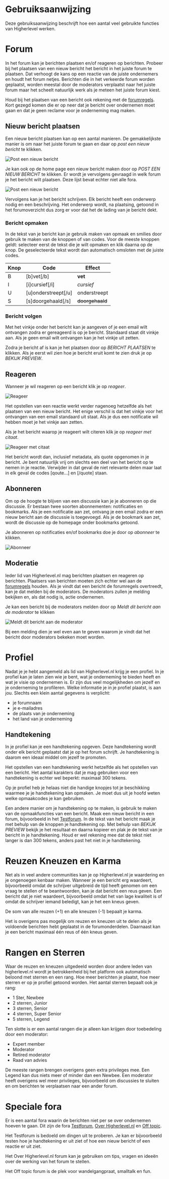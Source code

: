 # Gebruiksaanwijzing
Deze gebruiksaanwijzing beschrijft hoe een aantal veel gebruikte functies van Higherlevel werken.

# Forum
In het forum kan je berichten plaatsen en/of reageren op berichten. Probeer bij het plaatsen van een nieuw bericht het bericht in het juiste forum te plaatsen. Dat verhoogt de kans op een reactie van de juiste ondernemers en houdt het forum netjes. Berichten die in het verkeerde forum worden geplaatst, worden meestal door de moderators verplaatst naar het juiste forum maar het scheelt natuurlijk werk als je meteen het juiste forum kiest.

Houd bij het plaatsen van een bericht ook rekening met de [forumregels](https://www.higherlevel.nl/higherlevel/forumregels). Kort gezegd komen die er op neer dat je bericht over ondernemen moet gaan en dat je geen reclame voor je onderneming mag maken. 

## Nieuw bericht plaatsen
Een nieuw bericht plaatsen kan op een aantal manieren. De gemakkelijkste manier is om naar het juiste forum te gaan en daar op _post een nieuw bericht_ te klikken. 

![Post een nieuw bericht](images/newPost.png?raw=true)

Je kan ook op de home page een nieuw bericht maken door op _POST EEN NIEUW BERICHT_ te klikken. Er wordt je vervolgens gevraagd in welk forum je het bericht wilt plaatsen. Deze lijst bevat echter niet alle fora.

![Post een nieuw bericht](images/newPostHome.png?raw=true)

Vervolgens kan je het bericht schrijven. Elk bericht heeft een onderwerp nodig en een beschrijving. Het onderwerp wordt, na plaatsing, getoond in het forumoverzicht dus zorg er voor dat het de lading van je bericht dekt. 

### Bericht opmaken
In de tekst van je bericht kan je gebruik maken van opmaak en smilies door gebruik te maken van de knoppen of van codes. Voor de meeste knoppen geldt: selecteer eerst de tekst die je wilt opmaken en klik daarna op de knop. De geselecteerde tekst wordt dan automatisch omsloten met de juiste codes. 

Knop|Code|Effect
----|----|------
B|[b]vet[/b]|**vet**
I|[i]cursief[/i]|*cursief*
U|[u]onderstreept[/u]|onderstreept
S|[s]doorgehaald[/s]|~~doorgehaald~~

### Bericht volgen
Met het vinkje onder het bericht kan je aangeven of je een email wilt ontvangen zodra er gereageerd is op je bericht. Standaard staat dit vinkje aan. Als je geen email wilt ontvangen kan je het vinkje uit zetten.

Zodra je bericht af is kan je het plaatsen door op _BERICHT PLAATSEN_ te klikken. Als je eerst wil zien hoe je bericht eruit komt te zien druk je op _BEKIJK PREVIEW_. 

## Reageren
Wanneer je wil reageren op een bericht klik je op _reageer_.

![Reageer](images/newResponse.png?raw=true)

Het opstellen van een reactie werkt verder nagenoeg hetzelfde als het plaatsen van een nieuw bericht. Het enige verschil is dat het vinkje voor het ontvangen van een email standaard uit staat. Als je dus een notificatie wil hebben moet je het vinkje aan zetten.

Als je het bericht waarop je reageert wilt citeren klik je op _reageer met citaat_.

![Reageer met citaat](images/newResponseWithQuote.png?raw=true)

Het bericht wordt dan, inclusief metadata, als quote opgenomen in je bericht. Je bent natuurlijk vrij om slechts een deel van het bericht op te nemen in je reactie. Verwijder in dat geval de niet relevante delen maar laat in elk geval de codes [qoute...] en [/quote] staan. 

## Abonneren
Om op de hoogte te blijven van een discussie kan je je abonneren op die discussie. Er bestaan twee soorten abonnementen: notificaties en bookmarks. Als je een notificatie aan zet, ontvang je een email zodra er een nieuw bericht aan de discussie is toegevoegd. Als je de bookmark aan zet, wordt de discussie op de homepage onder bookmarks getoond.

Je abonneren op notificaties en/of bookmarks doe je door op _abonneer_ te klikken.

![Abonneer](images/subscribe.png?raw=true)

## Moderatie
Ieder lid van Higherlevel.nl mag berichten plaatsen en reageren op berichten. Plaatsers van berichten moeten zich echter wel aan de [forumregels](https://www.higherlevel.nl/higherlevel/forumregels) houden. Als je vindt dat een bericht de forumregels overtreedt, kan je dat melden bij de moderators. De moderators zullen je melding bekijken en, als dat nodig is, actie ondernemen.

Je kan een bericht bij de moderators melden door op _Meldt dit bericht aan de moderator_ te klikken

![Meldt dit bericht aan de moderator](images/notifyModerator.png?raw=true)


Bij een melding dien je wel even aan te geven waarom je vindt dat het bericht door moderators bekeken moet worden.

# Profiel
Nadat je je hebt aangemeld als lid van Higherlevel.nl krijg je een profiel. In je profiel kan je laten zien wie je bent, wat je onderneming te bieden heeft en wat je visie op ondernemen is. Er zijn dus veel mogelijkheden om jezelf en je onderneming te profileren. Welke informatie je in je profiel plaatst, is aan jou. Slechts een klein aantal gegevens is verplicht:

* je forumnaam
* je e-mailadres
* de plaats van je onderneming
* het land van je onderneming

## Handtekening
In je profiel kan je een handtekening opgeven. Deze handtekening wordt onder elk bericht geplaatst dat je op het forum schrijft. Je handtekening is daarom een ideaal middel om jezelf te promoten. 

Het opstellen van een handtekening werkt hetzelfde als het opstellen van een bericht. Het aantal karakters dat je mag gebruiken voor een handtekening is echter wel beperkt: maximaal 300 tekens.

Op je profiel heb je helaas niet die handige knopjes tot je beschikking waarmee je je handtekening kan opmaken. Je moet dus uit je hoofd weten welke opmaakcodes je kan gebruiken. 

Een andere manier om je handtekening op te maken, is gebruik te maken van de opmaakfuncties van een bericht. Maak een nieuw bericht in een forum, bijvoorbeeld in het [Testforum](https://www.higherlevel.nl/forum/vaste-rubrieken/testforum). In de tekst van het bericht maak je met behulp van de knoppen je handtekening op. Met behulp van _BEKIJK PREVIEW_ bekijk je het resultaat en daarna kopieer en plak je de tekst van je bericht in je handtekening. Houd er wel rekening mee dat de tekst niet langer is dan 300 tekens, anders past het niet in je handtekening.

# Reuzen Kneuzen en Karma
Net als in veel andere communities kan je op Higherlevel.nl je waardering en je ongenoegen kenbaar maken. Wanneer je een bericht erg waardeert, bijvoorbeeld omdat de schrijver uitgebreid de tijd heeft genomen om een vraag te stellen of te beantwoorden, kan je dat bericht een reus geven. Een bericht dat je niet waardeert, bijvoorbeeld omdat het van lage kwaliteit is of omdat de schrijver iemand beledigt, kan je het een kneus geven.

De som van alle reuzen (+1) en alle kneuzen (-1) bepaalt je karma. 

Het is overigens pas mogelijk om reuzen en kneuzen uit te delen als je voldoende berichten hebt geplaatst in de forumonderdelen. Daarnaast kan je een bericht maximaal één reus of één kneus geven.

# Rangen en Sterren
Waar de reuzen en kneuzen uitgedeeld worden door andere leden van higherlevel.nl wordt je betrokkenheid bij het platform ook automatisch beloond met sterren en een rang. Hoe meer berichten je plaatst, hoe meer sterren er op je profiel getoond worden. Het aantal sterren bepaalt ook je rang:

* 1 Ster, Newbee
* 2 sterren, Junior
* 3 sterren, Senior
* 4 sterren, Super Senior
* 5 sterren, Legend

Ten slotte is er een aantal rangen die je alleen kan krijgen door toebedeling door een moderator:

* Expert member
* Moderator
* Retired moderator
* Raad van advies

De meeste rangen brengen overigens geen extra privileges mee. Een Legend kan dus niets meer of minder dan een Newbee. Een moderator heeft overigens wel meer privileges, bijvoorbeeld om discussies te sluiten en om berichten te verplaatsen naar een ander forum.

# Speciale fora
Er is een aantal fora waarin de berichten niet per se over ondernemen hoeven te gaan. Dit zijn de fora [Testforum](https://www.higherlevel.nl/forum/vaste-rubrieken/testforum), [Over Higherlevel.nl](https://www.higherlevel.nl/forum/stamtafel/over-higherlevelnl) en [Off topic](https://www.higherlevel.nl/forum/stamtafel/off-topic). 

Het Testforum is bedoeld om dingen uit te proberen. Je kan er bijvoorbeeld testen hoe je handtekening er uit ziet of hoe een nieuw bericht of een reactie er uit ziet. 

Het Over Higherlevel.nl forum kan je gebruiken om tips, vragen en ideeën over de werking van het forum te stellen.

Het Off topic forum is de plek voor wandelgangpraat, smalltalk en fun.
